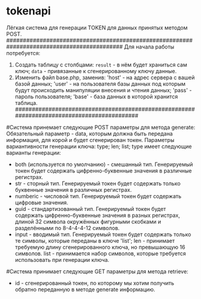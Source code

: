 # tokenapi

Лёгкая система для генерации TOKEN для данных принятых методом POST.
###########################################################################################
Для начала работы потребуется:
1. Создать таблицу с столбцами: `result` - в нём будет храниться сам ключ; `data` - привязанные к сгенерированному ключу данные.
2. Изменить файл base.php, заменив: 'host' - на адрес сервера с вашей базой данных; 'user' - на пользователя базы данных под которым будут происходить манипуляции внесения и чтения данных; 'pass' - пароль пользователя; 'base' - база данных в которой хранится таблица.
###########################################################################################

#Система принемает следующие POST параметры для метода generate:
Обязательный параметр - data, которым должна быть передана информация, для корой и будет сгенерирован токен.
Параметры вариантивности генерации ключа: type; len; list;
type имеет следующие варианты генерации:
  - both (используется по умолчанию) - смешанный тип. Генерируемый токен будет содержать цифренно-буквенные значения в различные регистрах.
  - str - сторный тип. Генерируемый токен будет содержать только буквенные значения в различных регистрах.
  - numberic - числовой тип. Генерируемый токен будет содержать цифровые значения.
  - guid - стандартизованный тип. Генерируемый токен будет содержать цифренно-буквенные значения в разных регистрах, длиной 32 символа окружённых фигурными скобками и разделёнными по 8-4-4-4-12 символов.
  - input - вводимый тип. Генерируемый токен будет содержать только те символы, которые переданы в ключе 'list';
len - принимает требуемую длину сгенерированного ключа, но превышающую 16 символов.
list - принимается набор символов, которые требуется использовать при генерации ключа.

#Система принимает следующие GET параметры для метода retrieve:
  - id - сгенерированный токен, по которому мы хотим получить обратно переданную в методе generate информацию.

